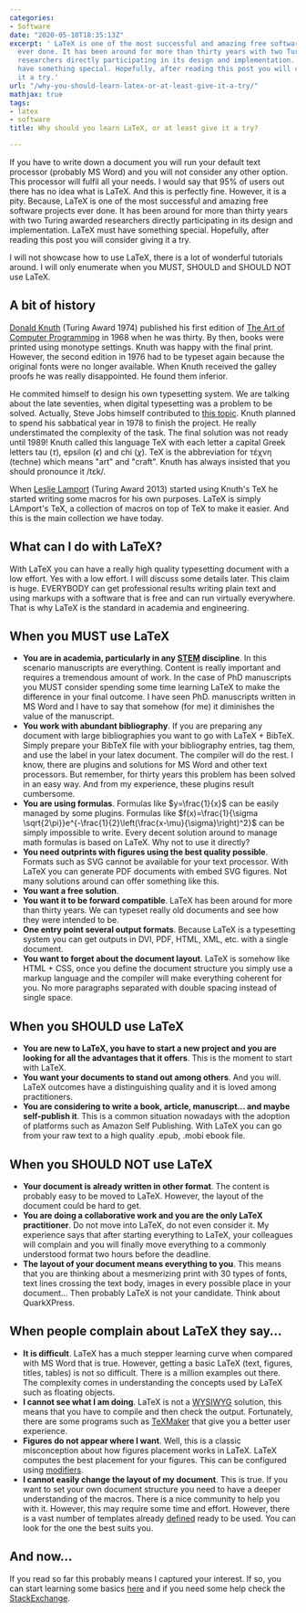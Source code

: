 ```yaml
---
categories:
- Software
date: "2020-05-10T18:35:13Z"
excerpt: ' LaTeX is one of the most successful and amazing free software projects
  ever done. It has been around for more than thirty years with two Turing awarded
  researchers directly participating in its design and implementation. LaTeX must
  have something special. Hopefully, after reading this post you will consider giving
  it a try.'
url: "/why-you-should-learn-latex-or-at-least-give-it-a-try/"
mathjax: true
tags:
- latex
- software
title: Why should you learn LaTeX, or at least give it a try?

---
```

If you have to write down a document you will run your default text processor (probably MS Word) and you will not
consider any other option. This processor will fulfil all your needs. I would say that 95% of users out there has no
idea what is LaTeX. And this is perfectly fine. However, it is a pity. Because, LaTeX is one of the most successful and
amazing free software projects ever done. It has been around for more than thirty years with two Turing awarded
researchers directly participating in its design and implementation. LaTeX must have something special. Hopefully, after
reading this post you will consider giving it a try.

I will not showcase how to use LaTeX, there is a lot of wonderful tutorials around. I will only enumerate when you MUST,
SHOULD and SHOULD NOT use LaTeX.

## A bit of history
[Donald Knuth](https://en.wikipedia.org/wiki/Donald_Knuth) (Turing Award 1974) published his first edition of [The Art
of Computer Programming](https://en.wikipedia.org/wiki/The_Art_of_Computer_Programming) in 1968 when he was thirty. By
then, books were printed using monotype settings. Knuth was happy with the final print. However, the second edition in
1976 had to be typeset again because the original fonts were no longer available. When Knuth received the galley proofs
he was really disappointed. He found them inferior.

He commited himself to design his own typesetting system. We are talking about the late seventies, when digital
typesetting was a problem to be solved. Actually, Steve Jobs himself contributed to [this
topic](https://www.ted.com/talks/steve_jobs_how_to_live_before_you_die). Knuth planned to spend his sabbatical year in
1978 to finish the project. He really understimated the complexity of the task. The final solution was not ready until
1989! Knuth called this language TeX with each letter a capital Greek letters tau ($\tau$), epsilon ($\epsilon$) and chi
($\chi$). TeX is the abbreviation for τέχνη (techne) which means "art" and "craft". Knuth has always insisted that you
should pronounce it /tɛk/.

When [Leslie Lamport](https://en.wikipedia.org/wiki/Leslie_Lamport) (Turing Award 2013) started using Knuth's TeX he
started writing some macros for his own purposes. LaTeX is simply LAmport's TeX, a collection of macros on top of TeX to
make it easier. And this is the main collection we have today.

## What can I do with LaTeX?
With LaTeX you can have a really high quality typesetting document with a low effort. Yes with a low effort. I will
discuss some details later. This claim is huge. EVERYBODY can get professional results writing plain text and using
markups with a software that is free and can run virtually everywhere. That is why LaTeX is the standard in academia and
engineering.

## When you MUST use LaTeX
* **You are in academia, particularly in any
[STEM](https://en.wikipedia.org/wiki/Science,_technology,_engineering,_and_mathematics) discipline**. In this scenario
manuscripts are everything. Content is really important and requires a tremendous amount of work. In the case of PhD
manuscripts you MUST consider spending some time learning LaTeX to make the difference in your final outcome. I have
seen PhD. manuscripts written in MS Word and I have to say that somehow (for me) it diminishes the value of the
manuscript.
* **You work with abundant bibliography**. If you are preparing any document with large bibliographies you want to go
with LaTeX + BibTeX. Simply prepare your BibTeX file with your bibliography entries, tag them, and use the label in your
latex document. The compiler will do the rest. I know, there are plugins and solutions for MS Word and other text
processors. But remember, for thirty years this problem has been solved in an easy way. And from my experience, these
plugins result cumbersome.
* **You are using formulas**. Formulas like $y=\frac{1}{x}$ can be easily managed by some plugins. Formulas like
$f(x)=\frac{1}{\sigma \sqrt{2\pi}}e^{-\frac{1}{2}\left(\frac{x-\mu}{\sigma}\right)^2}$ can be simply impossible to
write. Every decent solution around to manage math formulas is based on LaTeX. Why not to use it directly?
* **You need outprints with figures using the best quality possible**. Formats such as SVG cannot be available for your
text processor. With LaTeX you can generate PDF documents with embed SVG figures. Not many solutions around can offer
something like this.
* **You want a free solution**.
* **You want it to be forward compatible**. LaTeX has been around for more than thirty years. We can typeset really old
documents and see how they were intended to be.
* **One entry point several output formats**. Because LaTeX is a typesetting system you can get outputs in DVI, PDF,
HTML, XML, etc. with a single document.
* **You want to forget about the document layout**. LaTeX is somehow like HTML + CSS, once you define the document
structure you simply use a markup language and the compiler will make everything coherent for you. No more paragraphs
separated with double spacing instead of single space.

## When you SHOULD use LaTeX
* **You are new to LaTeX, you have to start a new project and you are looking for all the advantages that it offers**.
This is the moment to start with LaTeX.
* **You want your documents to stand out among others**. And you will. LaTeX outcomes have a distinguishing quality and
it is loved among practitioners.
* **You are considering to write a book, article, manuscript... and maybe self-publish it**. This is a common situation
nowadays with the adoption of platforms such as Amazon Self Publishing. With LaTeX you can go from your raw text to a
high quality .epub, .mobi ebook file.

## When you SHOULD NOT use LaTeX
* **Your document is already written in other format**. The content is probably easy to be moved to LaTeX. However, the
layout of the document could be hard to get.
* **You are doing a collaborative work and you are the only LaTeX practitioner**. Do not move into LaTeX, do not even
consider it. My experience says that after starting everything to LaTeX, your colleagues will complain and you will
finally move everything to a commonly understood format two hours before the deadline.
* **The layout of your document means everything to you**. This means that you are thinking about a mesmerizing print
with 30 types of fonts, text lines crossing the text body, images in every possible place in your document... Then
probably LaTeX is not your candidate. Think about QuarkXPress.

## When people complain about LaTeX they say...
* **It is difficult**. LaTeX has a much stepper learning curve when compared with MS Word that is true. However, getting
a basic LaTeX (text, figures, titles, tables) is not so difficult. There is a million examples out there. The complexity
comes in understanding the concepts used by LaTeX such as floating objects.
* **I cannot see what I am doing**. LaTeX is not a [WYSIWYG](https://en.wikipedia.org/wiki/WYSIWYG) solution, this means
that you have to compile and then check the output. Fortunately, there are some programs such as
[TeXMaker](https://www.xm1math.net/texmaker/) that give you a better user experience.
* **Figures do not appear where I want**. Well, this is a classic misconception about how figures placement works in
LaTeX. LaTeX computes the best placement for your figures. This can be configured using
[modifiers](https://www.overleaf.com/learn/latex/Positioning_of_Figures).
* **I cannot easily change the layout of my document**. This is true. If you want to set your own document structure you
need to have a deeper understanding of the macros. There is a nice community to help you with it. However, this may
require some time and effort. However, there is a vast number of templates already
[defined](https://www.latextemplates.com/) ready to be used. You can look for the one the best suits you.

## And now...
If you read so far this probably means I captured your interest. If so, you can start learning some basics
[here](https://www.latex-tutorial.com/quick-start/) and if you need some help check the
[StackExchange](https://tex.stackexchange.com/).
